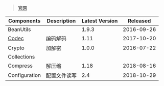 

> [官网](http://commons.apache.org/)



| Components      | Description  | Latest Version | **Released** |
| --------------- | ------------ | -------------- | ------------ |
| BeanUtils       |              | 1.9.3          | 2016-09-26   |
| [Codec](Codec/) | 编码解码     | 1.11           | 2017-10-20   |
| Crypto          | 加解密       | 1.0.0          | 2016-07-22   |
| Collections     |              |                |              |
| Compress        | 解压缩       | 1.18           | 2018-08-16   |
| Configuration   | 配置文件读写 | 2.4            | 2018-10-29   |

